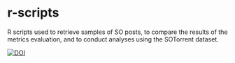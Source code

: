 # r-scripts
R scripts used to retrieve samples of SO posts, to compare the results of the metrics evaluation, and to conduct analyses using the SOTorrent dataset.

[![DOI](https://zenodo.org/badge/110549151.svg)](https://zenodo.org/badge/latestdoi/110549151)
